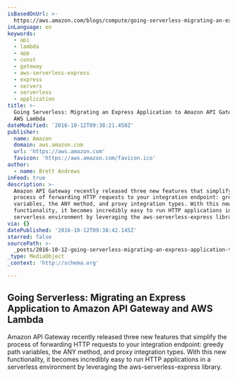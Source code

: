 ```yaml
---
isBasedOnUrl: >-
  https://aws.amazon.com/blogs/compute/going-serverless-migrating-an-express-application-to-amazon-api-gateway-and-aws-lambda/
inLanguage: en
keywords:
  - api
  - lambda
  - app
  - const
  - gateway
  - aws-serverless-express
  - express
  - servers
  - serverless
  - application
title: >-
  Going Serverless: Migrating an Express Application to Amazon API Gateway and
  AWS Lambda
dateModified: '2016-10-12T09:38:21.450Z'
publisher:
  name: Amazon
  domain: aws.amazon.com
  url: 'https://aws.amazon.com'
  favicon: 'https://aws.amazon.com/favicon.ico'
author:
  - name: Brett Andrews
inFeed: true
description: >-
  Amazon API Gateway recently released three new features that simplify the
  process of forwarding HTTP requests to your integration endpoint: greedy path
  variables, the ANY method, and proxy integration types. With this new
  functionality, it becomes incredibly easy to run HTTP applications in a
  serverless environment by leveraging the aws-serverless-express library.
via: {}
datePublished: '2016-10-12T09:38:42.145Z'
starred: false
sourcePath: >-
  _posts/2016-10-12-going-serverless-migrating-an-express-application-to-amazon.md
_type: MediaObject
_context: 'http://schema.org'

---
```

<article style=""><h1>Going Serverless: Migrating an Express Application to Amazon API Gateway and AWS Lambda</h1><p>Amazon API Gateway recently released three new features that simplify the process of forwarding HTTP requests to your integration endpoint: greedy path variables, the ANY method, and proxy integration types. With this new functionality, it becomes incredibly easy to run HTTP applications in a serverless environment by leveraging the aws-serverless-express library.</p></article>